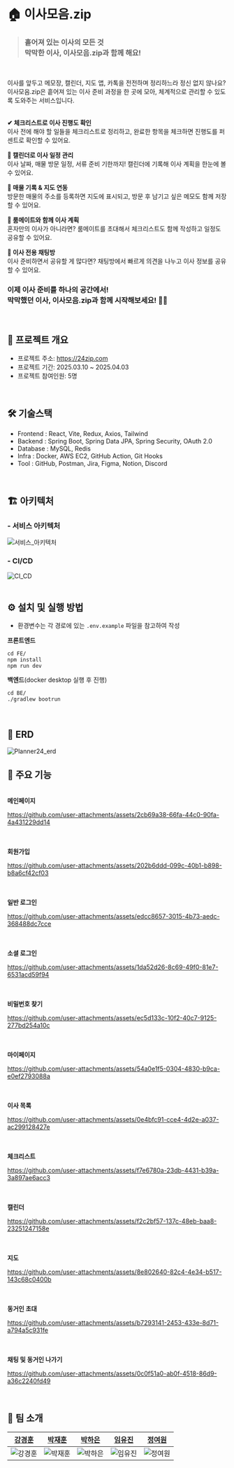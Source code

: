 # 🏠 이사모음.zip

> ### 흩어져 있는 이사의 모든 것</br>막막한 이사, 이사모음.zip과 함께 해요!
</br>

이사를 앞두고 메모장, 캘린더, 지도 앱, 카톡을 전전하며 정리하느라 정신 없지 않나요?
</br>
이사모음.zip은 흩어져 있는 이사 준비 과정을 한 곳에 모아, 체계적으로 관리할 수 있도록 도와주는 서비스입니다.
</br>
</br>

**✔ 체크리스트로 이사 진행도 확인**
</br>
이사 전에 해야 할 일들을 체크리스트로 정리하고, 완료한 항목을 체크하면 진행도를 퍼센트로 확인할 수 있어요.

**📅 캘린더로 이사 일정 관리**
</br>
이사 날짜, 매물 방문 일정, 서류 준비 기한까지! 캘린더에 기록해 이사 계획을 한눈에 볼 수 있어요.

**📍 매물 기록 & 지도 연동**
</br>
방문한 매물의 주소를 등록하면 지도에 표시되고, 방문 후 남기고 싶은 메모도 함께 저장할 수 있어요.

**👥 룸메이트와 함께 이사 계획**
</br>
혼자만의 이사가 아니라면? 룸메이트를 초대해서 체크리스트도 함께 작성하고 일정도 공유할 수 있어요.

**💬 이사 전용 채팅방**
</br>
이사 준비하면서 공유할 게 많다면? 채팅방에서 빠르게 의견을 나누고 이사 정보를 공유할 수 있어요.

### **이제 이사 준비를 하나의 공간에서!</br>막막했던 이사, 이사모음.zip과 함께 시작해보세요! 🚛✨**
</br>

## 📖 프로젝트 개요
- 프로젝트 주소: https://24zip.com
- 프로젝트 기간: 2025.03.10 ~ 2025.04.03
- 프로젝트 참여인원: 5명
</br>

## 🛠️ 기술스택
- Frontend : React, Vite, Redux, Axios, Tailwind
- Backend : Spring Boot, Spring Data JPA, Spring Security, OAuth 2.0
- Database : MySQL, Redis
- Infra : Docker, AWS EC2, GitHub Action, Git Hooks
- Tool : GitHub, Postman, Jira, Figma, Notion, Discord
</br>

## 🏗️ 아키텍처

### - 서비스 아키텍처
![서비스_아키텍처](https://github.com/user-attachments/assets/f740a60c-4962-4871-8048-b8e39445a8d3)

### - CI/CD
![CI_CD](https://github.com/user-attachments/assets/50cab2e9-2c51-455d-a23c-ae906d431b42)
</br></br>

## ⚙️ 설치 및 실행 방법
- 환경변수는 각 경로에 있는 `.env.example` 파일을 참고하여 작성

**프론트엔드**
```
cd FE/
npm install
npm run dev
```

**백엔드**(docker desktop 실행 후 진행)
```
cd BE/
./gradlew bootrun
```
</br>

## 🧩 ERD
![Planner24_erd](https://github.com/user-attachments/assets/e26ab98b-d05b-4fde-8f6e-46a179518ebf)
</br>

## 💫 주요 기능

</br>**메인페이지**

https://github.com/user-attachments/assets/2cb69a38-66fa-44c0-90fa-4a431229dd14

</br></br> **회원가입**

https://github.com/user-attachments/assets/202b6ddd-099c-40b1-b898-b8a6cf42cf03

</br></br> **일반 로그인**

https://github.com/user-attachments/assets/edcc8657-3015-4b73-aedc-368488dc7cce

</br></br> **소셜 로그인**

https://github.com/user-attachments/assets/1da52d26-8c69-49f0-81e7-6531acd59f94

</br></br> **비밀번호 찾기**

https://github.com/user-attachments/assets/ec5d133c-10f2-40c7-9125-277bd254a10c

</br></br> **마이페이지**

https://github.com/user-attachments/assets/54a0e1f5-0304-4830-b9ca-e0ef2793088a

</br></br> **이사 목록**

https://github.com/user-attachments/assets/0e4bfc91-cce4-4d2e-a037-ac299128427e

</br></br> **체크리스트**

https://github.com/user-attachments/assets/f7e6780a-23db-4431-b39a-3a897ae6acc3

</br></br> **캘린더**

https://github.com/user-attachments/assets/f2c2bf57-137c-48eb-baa8-23251247158e

</br></br> **지도**

https://github.com/user-attachments/assets/8e802640-82c4-4e34-b517-143c68c0400b

</br></br> **동거인 초대**

https://github.com/user-attachments/assets/b7293141-2453-433e-8d71-a794a5c931fe

</br></br> **채팅 및 동거인 나가기**

https://github.com/user-attachments/assets/0c0f51a0-ab0f-4518-86d9-a36c2240fd49


</br>

## 👥 팀 소개
| [강경훈](https://github.com/rkdrudgns0412) | [박재훈](https://github.com/bjh0499) | [박하은](https://github.com/apricity2u) | [임유진](https://github.com/cocobabb) | [정여원](https://github.com/koho512) |
| :---: | :---: | :---: | :---: | :---: |
| ![강경훈](https://github.com/rkdrudgns0412.png) | ![박재훈](https://github.com/bjh0499.png) | ![박하은](https://github.com/apricity2u.png) | ![임유진](https://github.com/cocobabb.png) | ![정여원](https://github.com/koho512.png) | 
</br>
